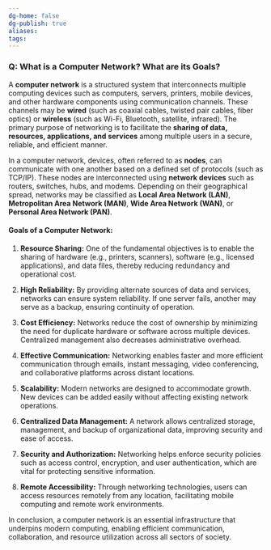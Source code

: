 ```yaml
---
dg-home: false
dg-publish: true
aliases: 
tags:
---
```

### **Q: What is a Computer Network? What are its Goals?**

A **computer network** is a structured system that interconnects multiple computing devices such as computers, servers, printers, mobile devices, and other hardware components using communication channels. These channels may be **wired** (such as coaxial cables, twisted pair cables, fiber optics) or **wireless** (such as Wi-Fi, Bluetooth, satellite, infrared). The primary purpose of networking is to facilitate the **sharing of data, resources, applications, and services** among multiple users in a secure, reliable, and efficient manner.

In a computer network, devices, often referred to as **nodes**, can communicate with one another based on a defined set of protocols (such as TCP/IP). These nodes are interconnected using **network devices** such as routers, switches, hubs, and modems. Depending on their geographical spread, networks may be classified as **Local Area Network (LAN)**, **Metropolitan Area Network (MAN)**, **Wide Area Network (WAN)**, or **Personal Area Network (PAN)**.

#### **Goals of a Computer Network:**

1. **Resource Sharing:** One of the fundamental objectives is to enable the sharing of hardware (e.g., printers, scanners), software (e.g., licensed applications), and data files, thereby reducing redundancy and operational cost.

2. **High Reliability:** By providing alternate sources of data and services, networks can ensure system reliability. If one server fails, another may serve as a backup, ensuring continuity of operation.

3. **Cost Efficiency:** Networks reduce the cost of ownership by minimizing the need for duplicate hardware or software across multiple devices. Centralized management also decreases administrative overhead.

4. **Effective Communication:** Networking enables faster and more efficient communication through emails, instant messaging, video conferencing, and collaborative platforms across distant locations.

5. **Scalability:** Modern networks are designed to accommodate growth. New devices can be added easily without affecting existing network operations.

6. **Centralized Data Management:** A network allows centralized storage, management, and backup of organizational data, improving security and ease of access.

7. **Security and Authorization:** Networking helps enforce security policies such as access control, encryption, and user authentication, which are vital for protecting sensitive information.

8. **Remote Accessibility:** Through networking technologies, users can access resources remotely from any location, facilitating mobile computing and remote work environments.

In conclusion, a computer network is an essential infrastructure that underpins modern computing, enabling efficient communication, collaboration, and resource utilization across all sectors of society.
